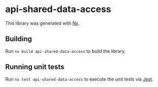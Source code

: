 # api-shared-data-access

This library was generated with [Nx](https://nx.dev).

## Building

Run `nx build api-shared-data-access` to build the library.

## Running unit tests

Run `nx test api-shared-data-access` to execute the unit tests via [Jest](https://jestjs.io).

